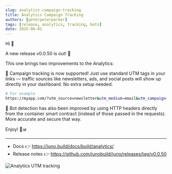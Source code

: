 ```yaml
---
slug: analytics-campaign-tracking
title: Analytics Campaign Tracking
authors: [peterpeterparker]
tags: [release, analytics, tracking, bots]
date: 2025-06-01
---
```


Hi 👋

A new release v0.0.50 is out! 🚀

This one brings two improvements to the Analytics:

📣 Campaign tracking is now supported! Just use standard UTM tags in your links — traffic sources like newsletters, ads, and social posts will show up directly in your dashboard. No extra setup needed.

```bash
# For example
https://myapp.com/?utm_source=newsletter&utm_medium=email&utm_campaign=spring-launch
```

🤖 Bot detection has also been improved by using HTTP headers directly from the container smart contract (instead of those passed in the requests). More accurate and secure that way.

Enjoy! 🧪📊

---

- Docs 👉 https://juno.build/docs/build/analytics/
- Release notes 👉 https://github.com/junobuild/juno/releases/tag/v0.0.50

![Analytics UTM tracking](https://us1.discourse-cdn.com/flex023/uploads/dfn/optimized/3X/f/1/f1ba65f76421ede1f8daa4fc33634fd8739113c5_2_1226x1000.jpeg)
